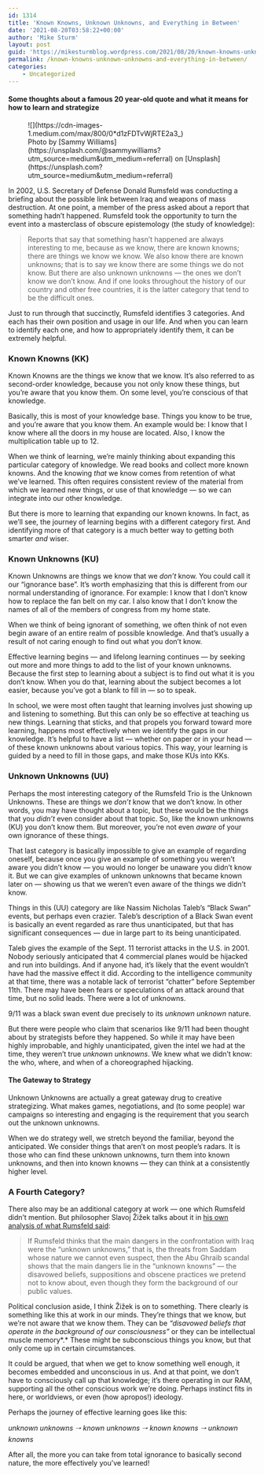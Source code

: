 ```yaml
---
id: 1314
title: 'Known Knowns, Unknown Unknowns, and Everything in Between'
date: '2021-08-20T03:58:22+00:00'
author: 'Mike Sturm'
layout: post
guid: 'https://mikesturmblog.wordpress.com/2021/08/20/known-knowns-unknown-unknowns-and-everything-in-between/'
permalink: /known-knowns-unknown-unknowns-and-everything-in-between/
categories:
    - Uncategorized
---
```


#### Some thoughts about a famous 20 year-old quote and what it means for how to learn and strategize

<figure class="wp-caption">![](https://cdn-images-1.medium.com/max/800/0*d1zFDTvWjRTE2a3_)<figcaption class="wp-caption-text">Photo by [Sammy Williams](https://unsplash.com/@sammywilliams?utm_source=medium&utm_medium=referral) on [Unsplash](https://unsplash.com?utm_source=medium&utm_medium=referral)</figcaption></figure>In 2002, U.S. Secretary of Defense Donald Rumsfeld was conducting a briefing about the possible link between Iraq and weapons of mass destruction. At one point, a member of the press asked about a report that something hadn’t happened. Rumsfeld took the opportunity to turn the event into a masterclass of obscure epistemology (the study of knowledge):

> Reports that say that something hasn’t happened are always interesting to me, because as we know, there are known knowns; there are things we know we know. We also know there are known unknowns; that is to say we know there are some things we do not know. But there are also unknown unknowns — the ones we don’t know we don’t know. And if one looks throughout the history of our country and other free countries, it is the latter category that tend to be the difficult ones.

Just to run through that succinctly, Rumsfeld identifies 3 categories. And each has their own position and usage in our life. And when you can learn to identify each one, and how to appropriately identify them, it can be extremely helpful.

### **Known Knowns (KK)**

Known Knowns are the things we know that we know. It’s also referred to as second-order knowledge, because you not only know these things, but you’re aware that you know them. On some level, you’re conscious of that knowledge.

Basically, this is most of your knowledge base. Things you know to be true, and you’re aware that you know them. An example would be: I know that I know where all the doors in my house are located. Also, I know the multiplication table up to 12.

When we think of learning, we’re mainly thinking about expanding this particular category of knowledge. We read books and collect more known knowns. And the knowing *that* we know comes from retention of what we’ve learned. This often requires consistent review of the material from which we learned new things, or use of that knowledge — so we can integrate into our other knowledge.

But there is more to learning that expanding our known knowns. In fact, as we’ll see, the journey of learning begins with a different category first. And identifying more of that category is a much better way to getting both smarter *and* wiser.

### **Known Unknowns (KU)**

Known Unknowns are things we know that we *don’t* know. You could call it our “ignorance base”. It’s worth emphasizing that this is different from our normal understanding of ignorance. For example: I know that I don’t know how to replace the fan belt on my car. I also know that I don’t know the names of all of the members of congress from my home state.

When we think of being ignorant of something, we often think of not even begin aware of an entire realm of possible knowledge. And that’s usually a result of not caring enough to find out what you don’t know.

Effective learning begins — and lifelong learning continues — by seeking out more and more things to add to the list of your known unknowns. Because the first step to learning about a subject is to find out what it is you don’t know. When you do that, learning about the subject becomes a lot easier, because you’ve got a blank to fill in — so to speak.

In school, we were most often taught that learning involves just showing up and listening to something. But this can only be so effective at teaching us new things. Learning that sticks, and that propels you forward toward more learning, happens most effectively when we identify the gaps in our knowledge. It’s helpful to have a list — whether on paper or in your head — of these known unknowns about various topics. This way, your learning is guided by a need to fill in those gaps, and make those KUs into KKs.

### **Unknown Unknowns (UU)**

Perhaps the most interesting category of the Rumsfeld Trio is the Unknown Unknowns. These are things we *don’t* know that we don’t know. In other words, you may have thought about a topic, but these would be the things that you *didn’t* even consider about that topic. So, like the known unknowns (KU) you don’t know them. But moreover, you’re not even *aware* of your own ignorance of these things.

That last category is basically impossible to give an example of regarding oneself, because once you give an example of something you weren’t aware you didn’t know — you would no longer be unaware you didn’t know it. But we can give examples of unknown unknowns that became known later on — showing us that we weren’t even aware of the things we didn’t know.

Things in this (UU) category are like Nassim Nicholas Taleb’s “Black Swan” events, but perhaps even crazier. Taleb’s description of a Black Swan event is basically an event regarded as rare thus unanticipated, but that has significant consequences — due in large part to its being unanticipated.

Taleb gives the example of the Sept. 11 terrorist attacks in the U.S. in 2001. Nobody seriously anticipated that 4 commercial planes would be hijacked and run into buildings. And if anyone had, it’s likely that the event wouldn’t have had the massive effect it did. According to the intelligence community at that time, there was a notable lack of terrorist “chatter” before September 11th. There may have been fears or speculations of an attack around that time, but no solid leads. There were a lot of unknowns.

9/11 was a black swan event due precisely to its *unknown unknown* nature.

But there were people who claim that scenarios like 9/11 had been thought about by strategists before they happened. So while it may have been highly improbable, and highly unanticipated, given the intel we had at the time, they weren’t true *unknown unknowns*. We knew what we didn’t know: the who, where, and when of a choreographed hijacking.

#### The Gateway to Strategy

Unknown Unknowns are actually a great gateway drug to creative strategizing. What makes games, negotiations, and (to some people) war campaigns so interesting and engaging is the requirement that you search out the unknown unknowns.

When we do strategy well, we stretch beyond the familiar, beyond the anticipated. We consider things that aren’t on most people’s radars. It is those who can find these unknown unknowns, turn them into known unknowns, and then into known knowns — they can think at a consistently higher level.

### A Fourth Category?

There also may be an additional category at work — one which Rumsfeld didn’t mention. But philosopher Slavoj Žižek talks about it in [his own analysis of what Rumsfeld said](http://www.lacan.com/zizekrumsfeld.htm):

> If Rumsfeld thinks that the main dangers in the confrontation with Iraq were the “unknown unknowns,” that is, the threats from Saddam whose nature we cannot even suspect, then the Abu Ghraib scandal shows that the main dangers lie in the “unknown knowns” — the disavowed beliefs, suppositions and obscene practices we pretend not to know about, even though they form the background of our public values.

Political conclusion aside, I think Žižek is on to something. There clearly is something like this at work in our minds. They’re things that we know, but we’re not aware that we know them. They can be *“disavowed beliefs that operate in the background of our consciousness”* or they can be intellectual muscle memory*.* These might be subconscious things you know, but that only come up in certain circumstances.

It could be argued, that when we get to know something well enough, it becomes embedded and unconscious in us. And at that point, we don’t have to consciously call up that knowledge; it’s there operating in our RAM, supporting all the other conscious work we’re doing. Perhaps instinct fits in here, or worldviews, or even (how apropos!) ideology.

Perhaps the journey of effective learning goes like this:

*unknown unknowns 🠒 known unknowns 🠒 known knowns 🠒 unknown knowns*

After all, the more you can take from total ignorance to basically second nature, the more effectively you’ve learned!
